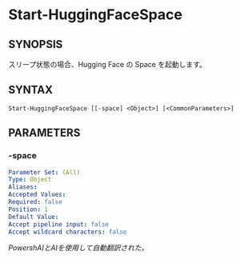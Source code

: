 ﻿---
external help file: powershai-help.xml
schema: 2.0.0
powershai: true
---

# Start-HuggingFaceSpace

## SYNOPSIS <!--!= @#Synop !-->
スリープ状態の場合、Hugging Face の Space を起動します。

## SYNTAX <!--!= @#Syntax !-->

```
Start-HuggingFaceSpace [[-space] <Object>] [<CommonParameters>]
```

## PARAMETERS <!--!= @#Params !-->

### -space

```yml
Parameter Set: (All)
Type: Object
Aliases: 
Accepted Values: 
Required: false
Position: 1
Default Value: 
Accept pipeline input: false
Accept wildcard characters: false
```




<!--PowershaiAiDocBlockStart-->
_PowershAIとAIを使用して自動翻訳された。_
<!--PowershaiAiDocBlockEnd-->
